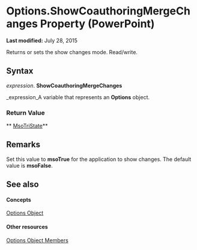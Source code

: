
# Options.ShowCoauthoringMergeChanges Property (PowerPoint)

 **Last modified:** July 28, 2015

Returns or sets the show changes mode. Read/write.

## Syntax

 _expression_. **ShowCoauthoringMergeChanges**

 _expression_A variable that represents an  **Options** object.


### Return Value

 ** [MsoTriState](http://msdn.microsoft.com/library/2036cfc9-be7d-e05c-bec7-af05e3c3c515%28Office.15%29.aspx)**


## Remarks

Set this value to  **msoTrue** for the application to show changes. The default value is **msoFalse**.


## See also


#### Concepts


 [Options Object](c129bafc-9927-0171-769e-21649ead7dca.md)
#### Other resources


 [Options Object Members](7761b711-88bb-c9c2-e5da-0d5cfbd836fc.md)

